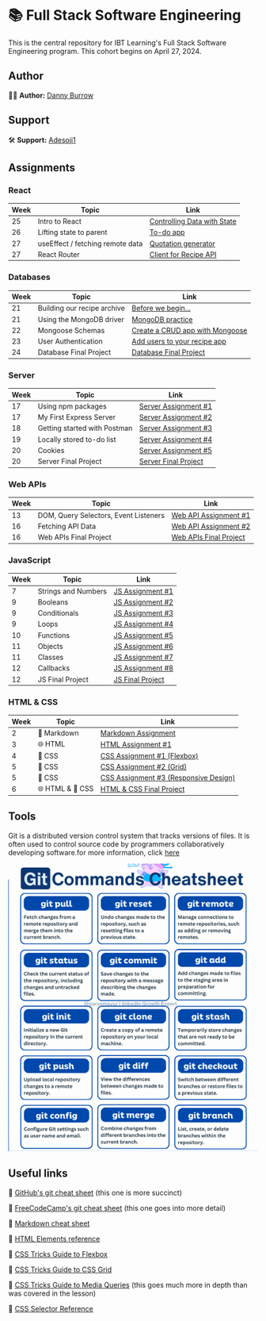 # 📚 Full Stack Software Engineering

This is the central repository for IBT Learning's Full Stack Software Engineering program. This cohort begins on April 27, 2024.

## Author

👨‍💻 **Author:** [Danny Burrow](https://github.com/burrowdown)

## Support

🛠️ **Support:** [Adesoji1](https://github.com/Adesoji1)

## Assignments

### React

| Week | Topic                            | Link                                                                       |
| ---- | -------------------------------- | -------------------------------------------------------------------------- |
| 25   | Intro to React                   | [Controlling Data with State](./6-react/assignments/react-assignment-1.md) |
| 26   | Lifting state to parent          | [To-do app](./6-react/assignments/react-assignment-2.md)                   |
| 27   | useEffect / fetching remote data | [Quotation generator](./6-react/assignments/react-assignment-3.md)         |
| 27   | React Router                     | [Client for Recipe API](./6-react/assignments/react-assignment-4.md)       |

### Databases

| Week | Topic                       | Link                                                                           |
| ---- | --------------------------- | ------------------------------------------------------------------------------ |
| 21   | Building our recipe archive | [Before we begin...](./5-database/assignments/db-assignment-0.md)              |
| 21   | Using the MongoDB driver    | [MongoDB practice](./5-database/assignments/db-assignment-1.md)                |
| 22   | Mongoose Schemas            | [Create a CRUD app with Mongoose](./5-database/assignments/db-assignment-2.md) |
| 23   | User Authentication         | [Add users to your recipe app](./5-database/assignments/db-assignment-3.md)    |
| 24   | Database Final Project      | [Database Final Project](.5-database/assignments/db-final-project.md)          |

### Server

| Week | Topic                        | Link                                                                   |
| ---- | ---------------------------- | ---------------------------------------------------------------------- |
| 17   | Using npm packages           | [Server Assignment #1](./4-server/assignments/server-assignment-1.md)  |
| 17   | My First Express Server      | [Server Assignment #2](./4-server/assignments/server-assignment-2.md)  |
| 18   | Getting started with Postman | [Server Assignment #3](./4-server/assignments/server-assignment-3.md)  |
| 19   | Locally stored to-do list    | [Server Assignment #4](./4-server/assignments/server-assignment-4.md)  |
| 20   | Cookies                      | [Server Assignment #5](./4-server/assignments/server-assignment-5.md)  |
| 20   | Server Final Project         | [Server Final Project](./4-server/assignments/server-final-project.md) |

### Web APIs

| Week | Topic                                 | Link                                                                    |
| ---- | ------------------------------------- | ----------------------------------------------------------------------- |
| 13   | DOM, Query Selectors, Event Listeners | [Web API Assignment #1](./3-web-apis/assignments/web-assignment-1.md)   |
| 16   | Fetching API Data                     | [Web API Assignment #2](./3-web-apis/assignments/web-assignment-2.md)   |
| 16   | Web APIs Final Project                | [Web APIs Final Project](./3-web-apis/assignments/web-final-project.md) |

### JavaScript

| Week | Topic               | Link                                                   |
| ---- | ------------------- | ------------------------------------------------------ |
| 7    | Strings and Numbers | [JS Assignment #1](./2-javascript/js-assignment-1.md)  |
| 9    | Booleans            | [JS Assignment #2](./2-javascript/js-assignment-2.md)  |
| 9    | Conditionals        | [JS Assignment #3](./2-javascript/js-assignment-3.md)  |
| 9    | Loops               | [JS Assignment #4](./2-javascript/js-assignment-4.md)  |
| 10   | Functions           | [JS Assignment #5](./2-javascript/js-assignment-5.md)  |
| 11   | Objects             | [JS Assignment #6](./2-javascript/js-assignment-6.md)  |
| 11   | Classes             | [JS Assignment #7](./2-javascript/js-assignment-7.md)  |
| 12   | Callbacks           | [JS Assignment #8](./2-javascript/js-assignment-8.md)  |
| 12   | JS Final Project    | [JS Final Project](./2-javascript/js-final-project.md) |

### HTML & CSS

| Week | Topic            | Link                                                                                                        |
| ---- | ---------------- | ----------------------------------------------------------------------------------------------------------- |
| 2    | 📝 Markdown      | [Markdown Assignment](0-getting-ready/markdown-assignment.md)                                               |
| 3    | 🌐 HTML          | [HTML Assignment #1](1-html-css/basics/assignment-1.md)                                                     |
| 4    | 🎨 CSS           | [CSS Assignment #1 (Flexbox)](1-html-css/flexbox/flexbox-assignment/css-assignment-1.md)                    |
| 5    | 🎨 CSS           | [CSS Assignment #2 (Grid)](1-html-css/grid/grid-assignment/css-assignment-2.md)                             |
| 5    | 🎨 CSS           | [CSS Assignment #3 (Responsive Design)](1-html-css/media-queries/responsive-assignment/css-assignment-3.md) |
| 6    | 🌐 HTML & 🎨 CSS | [HTML & CSS Final Project](1-html-css/blog-project.md)                                                      |

## Tools

Git is a distributed version control system that tracks versions of files. It is often used to control source code by programmers collaboratively developing software.for more information, click [here](git-resources/gitcheatsheet.md)

![Git](git-resources/gitcommands.png)

## Useful links

🔗 [GitHub's git cheat sheet](https://education.github.com/git-cheat-sheet-education.pdf) (this one is more succinct)

🔗 [FreeCodeCamp's git cheat sheet](https://www.freecodecamp.org/news/git-cheat-sheet/) (this one goes into more detail)

🔗 [Markdown cheat sheet](https://www.markdownguide.org/cheat-sheet/)

🔗 [HTML Elements reference](https://developer.mozilla.org/en-US/docs/Web/HTML/Element)

🔗 [CSS Tricks Guide to Flexbox](https://css-tricks.com/snippets/css/a-guide-to-flexbox/)

🔗 [CSS Tricks Guide to CSS Grid](https://css-tricks.com/snippets/css/complete-guide-grid/)

🔗 [CSS Tricks Guide to Media Queries](https://css-tricks.com/a-complete-guide-to-css-media-queries/) (this goes much more in depth than was covered in the lesson)

🔗 [CSS Selector Reference](https://www.w3schools.com/cssref/css_selectors.php)
